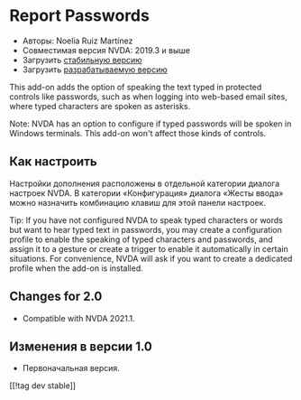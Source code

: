 # Report Passwords #
* Авторы: Noelia Ruiz Martínez
* Совместимая версия NVDA: 2019.3 и выше
* Загрузить [стабильную версию][1]
* Загрузить [разрабатываемую версию][2]

This add-on adds the option of speaking the text typed in protected controls
like passwords, such as when logging into web-based email sites, where typed
characters are spoken as asterisks.

Note: NVDA has an option to configure if typed passwords will be spoken in
Windows terminals. This add-on won't affect those kinds of controls.

## Как настроить

Настройки дополнения расположены в отдельной категории диалога настроек
NVDA. В категории «Конфигурация» диалога «Жесты ввода» можно назначить
комбинацию клавиш для этой панели настроек.

Tip: If you have not configured NVDA to speak typed characters or words but
want to hear typed text in passwords, you may create a configuration profile
to enable the speaking of typed characters and passwords, and assign it to a
gesture or create a trigger to enable it automatically in certain
situations. For convenience, NVDA will ask if you want to create a dedicated
profile when the add-on is installed.

## Changes for 2.0 ##
* Compatible with NVDA 2021.1.

## Изменения в версии 1.0 ##
* Первоначальная версия.


[[!tag dev stable]]

[1]: http://addons.nvda-project.org/files/get.php?file=rp

[2]: http://addons.nvda-project.org/files/get.php?file=rp-dev
